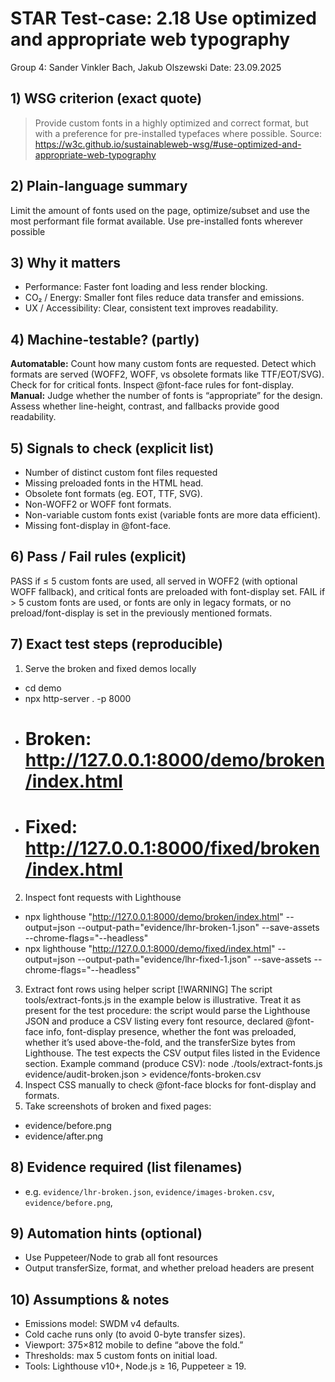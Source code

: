 # STAR Test-case: 2.18 Use optimized and appropriate web typography
Group 4: Sander Vinkler Bach, Jakub Olszewski
Date: 23.09.2025
## 1) WSG criterion (exact quote)
> Provide custom fonts in a highly optimized and correct format, but with a preference for pre-installed typefaces where possible.
Source: https://w3c.github.io/sustainableweb-wsg/#use-optimized-and-appropriate-web-typography
## 2) Plain-language summary
Limit the amount of fonts used on the page, optimize/subset and use the most performant file format available. Use pre-installed fonts wherever possible
## 3) Why it matters
- Performance: Faster font loading and less render blocking.
- CO₂ / Energy: Smaller font files reduce data transfer and emissions.
- UX / Accessibility: Clear, consistent text improves readability.
## 4) Machine-testable? (partly)
**Automatable:**
Count how many custom fonts are requested.
Detect which formats are served (WOFF2, WOFF, vs obsolete formats like TTF/EOT/SVG).
Check for <link rel="preload"> for critical fonts.
Inspect @font-face rules for font-display.
**Manual:**
Judge whether the number of fonts is “appropriate” for the design.
Assess whether line-height, contrast, and fallbacks provide good readability.
## 5) Signals to check (explicit list)
- Number of distinct custom font files requested
- Missing preloaded fonts in the HTML head.
- Obsolete font formats (eg. EOT, TTF, SVG).
- Non-WOFF2 or WOFF font formats.
- Non-variable custom fonts exist (variable fonts are more data efficient).
- Missing font-display in @font-face.
## 6) Pass / Fail rules (explicit)
PASS if ≤ 5 custom fonts are used, all served in WOFF2 (with optional WOFF fallback), and critical fonts are preloaded with font-display set.
FAIL if > 5 custom fonts are used, or fonts are only in legacy formats, or no preload/font-display is set in the previously mentioned formats.
## 7) Exact test steps (reproducible)
1. Serve the broken and fixed demos locally
- cd demo
- npx http-server . -p 8000
- # Broken: http://127.0.0.1:8000/demo/broken/index.html
- # Fixed:  http://127.0.0.1:8000/fixed/broken/index.html
2. Inspect font requests with Lighthouse
- npx lighthouse "http://127.0.0.1:8000/demo/broken/index.html" --output=json --output-path="evidence/lhr-broken-1.json" --save-assets --chrome-flags="--headless"
- npx lighthouse "http://127.0.0.1:8000/demo/fixed/index.html" --output=json --output-path="evidence/lhr-fixed-1.json" --save-assets --chrome-flags="--headless"
3. Extract font rows using helper script
[!WARNING]
The script tools/extract-fonts.js in the example below is illustrative. Treat it as present for the test procedure: the script would parse the Lighthouse JSON and produce a CSV listing every font resource, declared @font-face info, font-display presence, whether the font was preloaded, whether it’s used above-the-fold, and the transferSize bytes from Lighthouse. The test expects the CSV output files listed in the Evidence section.
Example command (produce CSV):
node ./tools/extract-fonts.js evidence/audit-broken.json > evidence/fonts-broken.csv
4. Inspect CSS manually to check @font-face blocks for font-display and formats.
5. Take screenshots of broken and fixed pages:
- evidence/before.png
- evidence/after.png
## 8) Evidence required (list filenames)
- e.g. `evidence/lhr-broken.json`, `evidence/images-broken.csv`, `evidence/before.png`,
## 9) Automation hints (optional)   
- Use Puppeteer/Node to grab all font resources
- Output transferSize, format, and whether preload headers are present
## 10) Assumptions & notes
- Emissions model: SWDM v4 defaults.
- Cold cache runs only (to avoid 0-byte transfer sizes).
- Viewport: 375×812 mobile to define “above the fold.”
- Thresholds: max 5 custom fonts on initial load.
- Tools: Lighthouse v10+, Node.js ≥ 16, Puppeteer ≥ 19.